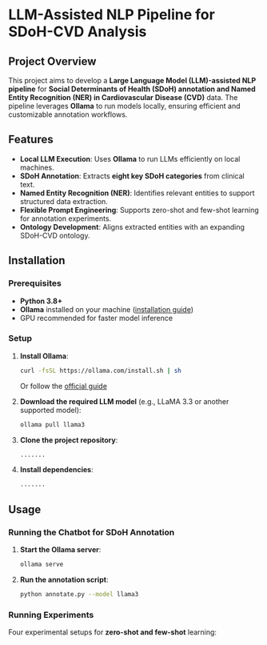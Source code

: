 # **LLM-Assisted NLP Pipeline for SDoH-CVD Analysis**

## **Project Overview**
This project aims to develop a **Large Language Model (LLM)-assisted NLP pipeline** for **Social Determinants of Health (SDoH) annotation and Named Entity Recognition (NER) in Cardiovascular Disease (CVD)** data. The pipeline leverages **Ollama** to run models locally, ensuring efficient and customizable annotation workflows. 

## **Features**
- **Local LLM Execution**: Uses **Ollama** to run LLMs efficiently on local machines.
- **SDoH Annotation**: Extracts **eight key SDoH categories** from clinical text.
- **Named Entity Recognition (NER)**: Identifies relevant entities to support structured data extraction.
- **Flexible Prompt Engineering**: Supports zero-shot and few-shot learning for annotation experiments.
- **Ontology Development**: Aligns extracted entities with an expanding SDoH-CVD ontology.

## **Installation**
### **Prerequisites**
- **Python 3.8+**
- **Ollama** installed on your machine ([installation guide](https://ollama.com/))
- GPU recommended for faster model inference

### **Setup**
1. **Install Ollama**:
   ```bash
   curl -fsSL https://ollama.com/install.sh | sh
   ```
   Or follow the [official guide](https://ollama.com/)

2. **Download the required LLM model** (e.g., LLaMA 3.3 or another supported model):
   ```bash
   ollama pull llama3
   ```

3. **Clone the project repository**:
   ```bash
   .......
   ```

4. **Install dependencies**:
   ```bash
   .......
   ```

## **Usage**
### **Running the Chatbot for SDoH Annotation**
1. **Start the Ollama server**:
   ```bash
   ollama serve
   ```
2. **Run the annotation script**:
   ```bash
   python annotate.py --model llama3
   ```

### **Running Experiments**
Four experimental setups for **zero-shot and few-shot** learning:
